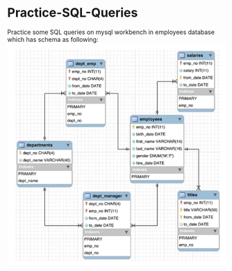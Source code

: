 # Practice-SQL-Queries
Practice some SQL queries on mysql workbench in employees database which has schema as following:
![database_schema.png](database_schema.png)
